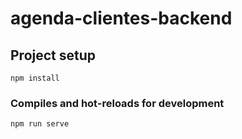 # agenda-clientes-backend

## Project setup
```
npm install
```

### Compiles and hot-reloads for development
```
npm run serve
```
